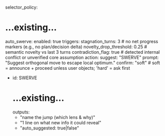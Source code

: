 selector_policy:
  # ...existing...
  auto_swerve:
    enabled: true
    triggers:
      stagnation_turns: 3            # no net progress markers (e.g., no plan/decision delta)
      novelty_drop_threshold: 0.25   # semantic novelty vs last 3 turns
      contradiction_flag: true       # detected internal conflict or unverified core assumption
    action:
      suggest: "SWERVE"
      prompt: "Suggest orthogonal move to escape local optimum."
    confirm: "soft"   # soft = announce + proceed unless user objects; 'hard' = ask first

- id: SWERVE
  # ...existing...
  outputs:
    - "name the jump (which lens & why)"
    - "1 line on what new info it could reveal"
    - "auto_suggested: true|false"


